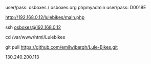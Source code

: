 user/pass: osboxes / osboxes.org
phpmyadmin user/pass: D0018E

http://192.168.0.12/lulebikes/main.php

ssh osboxes@192.168.0.12

cd /var/www/html/Lulebikes

git pull https://github.com/emilwibergh/Lule-Bikes.git

130.240.200.113
